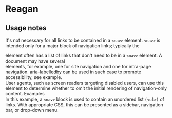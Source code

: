 # Reagan
## Usage notes
It's not necessary for all links to be contained in a ```<nav>``` element. ```<nav>``` is intended only for a major block of navigation links; typically the <footer> element often has a list of links that don't need to be in a ```<nav>``` element.
A document may have several <nav> elements, for example, one for site navigation and one for intra-page navigation. aria-labelledby can be used in such case to promote accessibility, see example.
<br>
User agents, such as screen readers targeting disabled users, can use this element to determine whether to omit the initial rendering of navigation-only content.
Examples
<br>
In this example, a ```<nav>``` block is used to contain an unordered list ```(<ul>)``` of links. With appropriate CSS, this can be presented as a sidebar, navigation bar, or drop-down menu.
